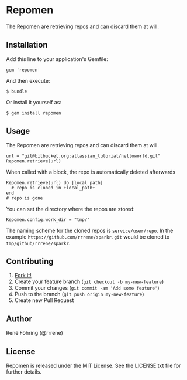 # Repomen

The Repomen are retrieving repos and can discard them at will.



## Installation

Add this line to your application's Gemfile:

    gem 'repomen'

And then execute:

    $ bundle

Or install it yourself as:

    $ gem install repomen



## Usage

The Repomen are retrieving repos and can discard them at will.

    url = "git@bitbucket.org:atlassian_tutorial/helloworld.git"
    Repomen.retrieve(url)

When called with a block, the repo is automatically deleted afterwards

    Repomen.retrieve(url) do |local_path|
      # repo is cloned in +local_path+
    end
    # repo is gone

You can set the directory where the repos are stored:

    Repomen.config.work_dir = "tmp/"

The naming scheme for the cloned repos is `service/user/repo`. In the example `https://github.com/rrrene/sparkr.git` would be cloned to `tmp/github/rrrene/sparkr`.



## Contributing

1. [Fork it!](http://github.com/rrrene/repomen/fork)
2. Create your feature branch (`git checkout -b my-new-feature`)
3. Commit your changes (`git commit -am 'Add some feature'`)
4. Push to the branch (`git push origin my-new-feature`)
5. Create new Pull Request



## Author

René Föhring (@rrrene)



## License

Repomen is released under the MIT License. See the LICENSE.txt file for further
details.
